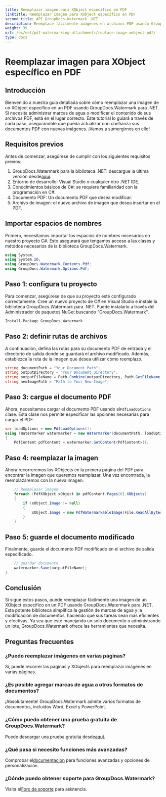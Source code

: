```yaml
---
title: Reemplazar imagen para XObject específico en PDF
linktitle: Reemplazar imagen para XObject específico en PDF
second_title: API GroupDocs.Watermark .NET
description: Reemplace fácilmente imágenes en archivos PDF usando GroupDocs.Watermark para .NET con esta guía paso a paso. Perfecto para administrar contenido PDF de manera eficiente.
weight: 39
url: /es/net/pdf-watermarking-attachments/replace-image-xobject-pdf/
type: docs
---
```

# Reemplazar imagen para XObject específico en PDF

## Introducción
Bienvenido a nuestra guía detallada sobre cómo reemplazar una imagen de un XObject específico en un PDF usando GroupDocs.Watermark para .NET. Si necesita administrar marcas de agua o modificar el contenido de sus archivos PDF, está en el lugar correcto. Este tutorial lo guiará a través de cada paso, asegurándole que pueda actualizar con confianza sus documentos PDF con nuevas imágenes. ¡Vamos a sumergirnos en ello!
## Requisitos previos
Antes de comenzar, asegúrese de cumplir con los siguientes requisitos previos:
1.  GroupDocs.Watermark para la biblioteca .NET: descargue la última versión desde[aquí](https://releases.groupdocs.com/Watermark/net/).
2. Entorno de desarrollo: Visual Studio o cualquier otro .NET IDE.
3. Conocimientos básicos de C#: se requiere familiaridad con la programación en C#.
4. Documento PDF: Un documento PDF que desea modificar.
5. Archivo de imagen: el nuevo archivo de imagen que desea insertar en el PDF.

## Importar espacios de nombres
Primero, necesitamos importar los espacios de nombres necesarios en nuestro proyecto C#. Esto asegurará que tengamos acceso a las clases y métodos necesarios de la biblioteca GroupDocs.Watermark.
```csharp
using System;
using System.IO;
using GroupDocs.Watermark.Contents.Pdf;
using GroupDocs.Watermark.Options.Pdf;
```
## Paso 1: configura tu proyecto
Para comenzar, asegúrese de que su proyecto esté configurado correctamente. Cree un nuevo proyecto de C# en Visual Studio e instale la biblioteca GroupDocs.Watermark para .NET. Puede instalarlo a través del Administrador de paquetes NuGet buscando "GroupDocs.Watermark".
```sh
Install-Package GroupDocs.Watermark
```
## Paso 2: definir rutas de archivos
A continuación, defina las rutas para su documento PDF de entrada y el directorio de salida donde se guardará el archivo modificado. Además, establezca la ruta de la imagen que desea utilizar como reemplazo.
```csharp
string documentPath = "Your Document Path";
string outputDirectory = "Your Document Directory";
string outputFileName = Path.Combine(outputDirectory, Path.GetFileName(documentPath));
string newImagePath = "Path to Your New Image";
```
## Paso 3: cargue el documento PDF
 Ahora, necesitamos cargar el documento PDF usando el`PdfLoadOptions` clase. Esta clase nos permite especificar las opciones necesarias para cargar el PDF.
```csharp
var loadOptions = new PdfLoadOptions();
using (Watermarker watermarker = new Watermarker(documentPath, loadOptions))
{
    PdfContent pdfContent = watermarker.GetContent<PdfContent>();
```
## Paso 4: reemplazar la imagen
Ahora recorreremos los XObjects en la primera página del PDF para encontrar la imagen que queremos reemplazar. Una vez encontrada, la reemplazaremos con la nueva imagen.
```csharp
    // Reemplazar imagen
    foreach (PdfXObject xObject in pdfContent.Pages[0].XObjects)
    {
        if (xObject.Image != null)
        {
            xObject.Image = new PdfWatermarkableImage(File.ReadAllBytes(newImagePath));
        }
    }
```
## Paso 5: guarde el documento modificado
Finalmente, guarde el documento PDF modificado en el archivo de salida especificado.
```csharp
    // guardar documento
    watermarker.Save(outputFileName);
}
```

## Conclusión
Si sigue estos pasos, puede reemplazar fácilmente una imagen de un XObject específico en un PDF usando GroupDocs.Watermark para .NET. Esta potente biblioteca simplifica la gestión de marcas de agua y la modificación de documentos, haciendo que sus tareas sean más eficientes y efectivas. Ya sea que esté manejando un solo documento o administrando un lote, GroupDocs.Watermark ofrece las herramientas que necesita.
## Preguntas frecuentes
### ¿Puedo reemplazar imágenes en varias páginas?
Sí, puede recorrer las páginas y XObjects para reemplazar imágenes en varias páginas.
### ¿Es posible agregar marcas de agua a otros formatos de documentos?
¡Absolutamente! GroupDocs.Watermark admite varios formatos de documentos, incluidos Word, Excel y PowerPoint.
### ¿Cómo puedo obtener una prueba gratuita de GroupDocs.Watermark?
 Puede descargar una prueba gratuita desde[aquí](https://releases.groupdocs.com/).
### ¿Qué pasa si necesito funciones más avanzadas?
 Comprobar el[documentación](https://tutorials.groupdocs.com/Watermark/net/) para funciones avanzadas y opciones de personalización.
### ¿Dónde puedo obtener soporte para GroupDocs.Watermark?
 Visita el[Foro de soporte](https://forum.groupdocs.com/c/watermark/19) para asistencia.